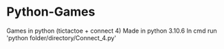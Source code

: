 # Python-Games
Games in python (tictactoe + connect 4)
Made in python 3.10.6
In cmd run 'python folder/directory/Connect_4.py' 
